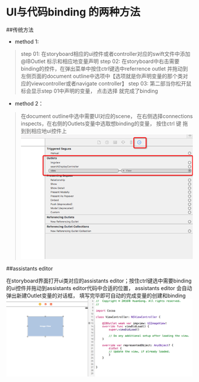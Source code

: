 # UI与代码binding 的两种方法

##传统方法 

- method 1:
> step 01: 在storyboard相应的ui控件或者controller对应的swift文件中添加@IBOutlet 标示和相应地变量声明
> step 02: 在storyboard中右击需要binding的控件，在弹出菜单中按住ctrl键选中referrence outlet 并拖动到左侧页面的document outline中选项中【选项就是你声明变量的那个类对应的viewcontroller或者navigate controller】
> step 03: 第二部当你松开鼠标会显示step 01中声明的变量， 点击选择 就完成了binding

- method 2：
> 在document outline中选中需要UI对应的scene， 在右侧选择connections inspects，在右侧的Outlets变量中选取想binding的变量， 按住ctrl 键 拖到到相应地ui控件上
![](ED15E046-218D-4947-B4ED-FEE3F124B8B3.png)

##assistants editor

 在storyboard界面打开ui类对应的assistants editor；按住ctrl键选中需要binding的ui控件并拖动到assistants editor代码中合适的位置， assistants editor 会自动弹出新建Outlet变量的对话框， 填写完毕即可自动的完成变量的创建和binding
 ![](QQ20160506-0.png)
 
 
 
 